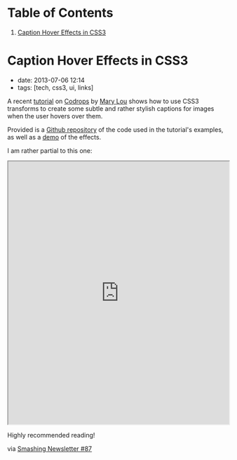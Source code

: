 
# Table of Contents

1.  [Caption Hover Effects in CSS3](#orgd339e0e)


<a id="orgd339e0e"></a>

# Caption Hover Effects in CSS3

-   date: 2013-07-06 12:14
-   tags: [tech, css3, ui, links]

A recent [tutorial](http://tympanus.net/codrops/2013/06/18/caption-hover-effects/) on [Codrops](http://tympanus.net/codrops/) by [Mary Lou](http://tympanus.net/codrops/author/crnacura/) shows how to use CSS3 transforms to create some subtle and rather stylish captions for images when the user hovers over them.

Provided is a [Github repository](https://github.com/codrops/CaptionHoverEffects) of the code used in the tutorial's examples, as well as a [demo](http://tympanus.net/Tutorials/CaptionHoverEffects/) of the effects.

I am rather partial to this one:

<iframe src="http://tympanus.net/Tutorials/CaptionHoverEffects/index4.html" width="100%" height="600px"></iframe>

Highly recommended reading!

via [Smashing Newsletter #87](http://www.smashingmagazine.com/smashing-newsletter-issue-87/)

